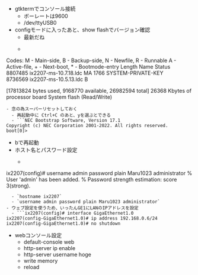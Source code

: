 - gtktermでコンソール接続
  - ボーレートは9600
  - /dev/ttyUSB0
- configモードに入ったあと、show flashでバージョン確認
  - 最新だね
  - ```Router(config)# show flash
Codes: M - Main-side, B - Backup-side, N - Newfile, R - Runnable
       A - Active-file, + - Next-boot, * - Bootmode-entry
Length     Name                          Status
8807485    ix2207-ms-10.7.18.ldc         MA
1766       SYSTEM-PRIVATE-KEY            
8736569    ix2207-ms-10.5.13.ldc         B

[17813824 bytes used, 9168770 available, 26982594 total]
26368 Kbytes of processor board System flash (Read/Write)
```
- 念の為スーパーリセットしておく
  - 再起動中に Ctrl+C のあと、yを選ぶとできる
  - ```NEC Bootstrap Software, Version 17.1
Copyright (c) NEC Corporation 2001-2022. All rights reserved.
boot[0]> 
```
  - bで再起動
- ホスト名とパスワード設定
  - ```Router(config)# hostname ix2207
ix2207(config)# username admin password plain Maru1023 administrator
% User 'admin' has been added.
% Password strength estimation: score 3(strong).
```
  - `hostname ix2207`
  - `username admin password plain Maru1023 administrator`
- ウェブ設定を使うため、いったんGE1にLANのIPアドレスを設定
  - ```ix2207(config)# interface GigaEthernet1.0
ix2207(config-GigaEthernet1.0)# ip address 192.168.0.6/24
ix2207(config-GigaEthernet1.0)# no shutdown
```
- webコンソール設定
  - default-console web
  - http-server ip enable
  - http-server username hoge
  - write memory
  - reload
  